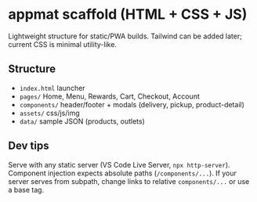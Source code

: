
# appmat scaffold (HTML + CSS + JS)
Lightweight structure for static/PWA builds. Tailwind can be added later; current CSS is minimal utility-like.

## Structure
- `index.html` launcher
- `pages/` Home, Menu, Rewards, Cart, Checkout, Account
- `components/` header/footer + modals (delivery, pickup, product-detail)
- `assets/` css/js/img
- `data/` sample JSON (products, outlets)

## Dev tips
Serve with any static server (VS Code Live Server, `npx http-server`). Component injection expects absolute paths (`/components/...`). If your server serves from subpath, change links to relative `components/...` or use a base tag.
